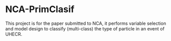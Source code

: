 # NCA-PrimClasif

This project is for the paper submitted to NCA, it performs variable selection and model design to classify (multi-class) the type of particle in an event of UHECR.


